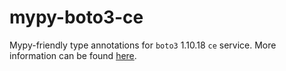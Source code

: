 # mypy-boto3-ce

Mypy-friendly type annotations for `boto3` 1.10.18 `ce` service.
More information can be found [here](https://github.com/vemel/mypy_boto3).